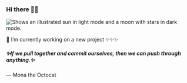 ### Hi there 👋😄
<picture>
  <source media="(prefers-color-scheme: dark)" srcset="[https://miro.medium.com/max/1024/0*4ty0Adbdg4dsVBo3.png](https://blog.hubspot.com/hs-fs/hubfs/7a8f8d634013568124e130728834d47a.gif?width=1500&name=7a8f8d634013568124e130728834d47a.gif)">
  <source media="(prefers-color-scheme: light)" srcset="https://miro.medium.com/max/1024/0*4ty0Adbdg4dsVBo3.png">
  <img alt="Shows an illustrated sun in light mode and a moon with stars in dark mode." src="https://blog.hubspot.com/hs-fs/hubfs/7a8f8d634013568124e130728834d47a.gif?width=1500&name=7a8f8d634013568124e130728834d47a.gif">
</picture>

🔭 I’m currently working on a new project ✨✨✨
<!--
**kais-chalghoumi/kais-chalghoumi** is a ✨ _special_ ✨ repository because its `README.md` (this file) appears on your GitHub profile.

Here are some ideas to get you started:

- 🔭 I’m currently working on ...
- 🌱 I’m currently learning ...
- 👯 I’m looking to collaborate on ...
- 🤔 I’m looking for help with ...
- 💬 Ask me about ...
- 📫 How to reach me: ...
- 😄 Pronouns: ...
- ⚡ Fun fact: ...
-->

<h5>✨If we pull together and commit ourselves, then we can push through anything.✨</h5>

— Mona the Octocat
